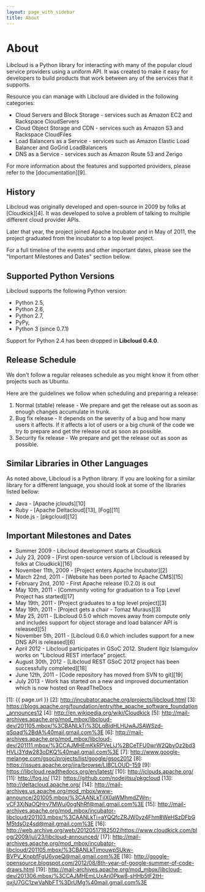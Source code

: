 ```yaml
---
layout: page_with_sidebar
title: About
---
```


<a name="about" id="about"><h1 class="anchor">About</h1></a>

Libcloud is a Python library for interacting with many of the popular cloud
service providers using a uniform API. It was created to make it easy for
developers to build products that work between any of the services that it
supports.

Resource you can manage with Libcloud are divided in the following categories:

* Cloud Servers and Block Storage - services such as Amazon EC2 and Rackspace
  CloudServers
* Cloud Object Storage and CDN - services such as Amazon S3 and Rackspace
  CloudFiles
* Load Balancers as a Service - services such as Amazon Elastic Load Balancer
  and GoGrid LoadBalancers
* DNS as a Service - services such as Amazon Route 53 and Zerigo

For more information about the features and supported providers, please refer
to the [documentation][9].

<a name="history" id="history"><h2 class="anchor">History</h2></a>

Libcloud was originally developed and open-source in 2009 by folks at
[Cloudkick][4]. It was developed to solve a problem of talking to multiple
different cloud provider APIs.

Later that year, the project joined Apache Incubator and in May of 2011,
the project graduated from the incubator to a top level project.

For a full timeline of the events and other important dates, please see the
"Important Milestones and Dates" section bellow.

<a name="supported-python-versions" id="supported-python-versions"><h2 class="anchor">Supported Python Versions</h2></a>

Libcloud supports the following Python version:

* Python 2.5,
* Python 2.6,
* Python 2.7,
* PyPy,
* Python 3 (since 0.7.1)

Support for Python 2.4 has been dropped in **Libcloud 0.4.0**.

<a name="release-schedule" id="release-schedule"><h2 class="anchor">Release Schedule</h2></a>

We don't follow a regular releases schedule as you might know it from other
projects such as Ubuntu.

Here are the guidelines we follow when scheduling and preparing a release:

1. Normal (stable) release - We prepare and get the release out as soon as
enough changes accumulate in trunk.
2. Bug fix release - It depends on the severity of a bug and how many users
it affects. If it affects a lot of users or a big chunk of the code we try
to prepare and get the release out as soon as possible.
3. Security fix release - We prepare and get the release out as soon as
possible.

<a name="similar-libs-other-langs" id="similar-libs-other-langs"><h2 class="anchor">Similar Libraries in Other Languages</h2>

As noted above, Libcloud is a Python library. If you are looking for a similar
library for a different language, you should look at some of the libraries
listed bellow:

* Java - [Apache jclouds][10]
* Ruby - [Apache Deltacloud][13], [Fog][11]
* Node.js - [pkgcloud][12]

<a name="important-milestones-and-dates" id="important-milestones-and-dates"><h2 class="anchor">Important Milestones and Dates</h2>

* Summer 2009 - Libcloud development starts at Cloudkick
* July 23, 2009 - [First open-source version of Libcloud is released by folks
at Cloudkick][16]
* November 11th, 2009 - [Project enters Apache Incubator][2]
* March 22nd, 2011 - [Website has been ported to Apache CMS][15]
* February 2nd, 2010 - First Apache release (0.2.0) is out
* May 10th, 2011 - [Community voting for graduation to a Top Level Project has started][17]
* May 19th, 2011 - [Project graduates to a top level project][3]
* May 19th, 2011 - [Project gets a chair - Tomaz Muraus][3]
* May 25, 2011 - [Libcloud 0.5.0 which moves away from compute only and includes
  support for object storage and load balancer API is released][5]
* November 5th, 2011 - [Libcloud 0.6.0 which includes support for a new DNS
  API is released][6]
* April 2012 - Libcloud participates in GSoC 2012. Student Ilgiz Islamgulov
  works on "Libcloud REST interface" project.
* August 30th, 2012 - [Libcloud REST GSoC 2012 project has been successfully
  completed][18]
* June 12th, 2011 - [Code repository has moved from SVN to git][19]
* July 2013 - Work has started on a new and improved documentation which is
  now hosted on ReadTheDocs

[1]: {{ page.url }}
[2]: http://incubator.apache.org/projects/libcloud.html
[3]: https://blogs.apache.org/foundation/entry/the_apache_software_foundation_announces12
[4]: http://en.wikipedia.org/wiki/Cloudkick
[5]: http://mail-archives.apache.org/mod_mbox/libcloud-dev/201105.mbox/%3CBANLkTi%3DLqBidHLHUwAJSAWSzd-qSpad%2BdA%40mail.gmail.com%3E
[6]: http://mail-archives.apache.org/mod_mbox/libcloud-dev/201111.mbox/%3CCAJMHEmKkRPVeLjJ%2BCeTFU0wrW2QbyOz2bd3HVLi3Ydw283oDKQ%40mail.gmail.com%3E
[7]: http://www.google-melange.com/gsoc/projects/list/google/gsoc2012
[8]: https://issues.apache.org/jira/browse/LIBCLOUD-159
[9]: https://libcloud.readthedocs.org/en/latest/
[10]: http://jclouds.apache.org/
[11]: http://fog.io/
[12]: https://github.com/nodejitsu/pkgcloud
[13]: http://deltacloud.apache.org/
[14]: http://mail-archives.us.apache.org/mod_mbox/www-announce/201005.mbox/%3CAANLkTilX0aWMhmdZWm-vCF3XjNaOQHrv7MWuj0ogNhRf@mail.gmail.com%3E
[15]: http://mail-archives.apache.org/mod_mbox/incubator-libcloud/201103.mbox/%3CAANLkTi=aYQQfcZRJW0yz4Fhm8WeHSzDFbGM5tdsOz4sd@mail.gmail.com%3E
[16]: http://web.archive.org/web/20120517182502/https://www.cloudkick.com/blog/2009/jul/23/libcloud-announced/
[17]: http://mail-archives.apache.org/mod_mbox/incubator-libcloud/201105.mbox/%3CBANLkTimouwpSUkw-BVPV_KnpbfFgU6yqeQ@mail.gmail.com%3E
[18]: http://google-opensource.blogspot.com/2012/08/8th-year-of-google-summer-of-code-draws.html
[19]: http://mail-archives.apache.org/mod_mbox/libcloud-dev/201306.mbox/%3CCAJMHEmLUxAri0Pkw8-sHHb5tF2tH-qxjU7GC1zwVaNbFT%3DrUMg%40mail.gmail.com%3E

